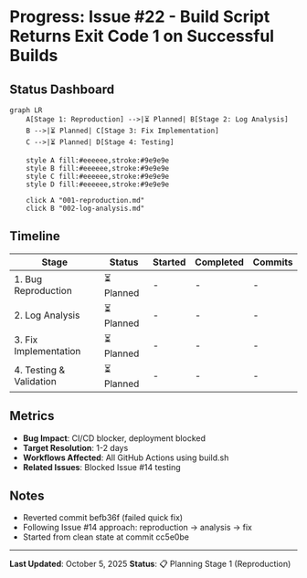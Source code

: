 # Progress: Issue #22 - Build Script Returns Exit Code 1 on Successful Builds

## Status Dashboard

```mermaid
graph LR
    A[Stage 1: Reproduction] -->|⏳ Planned| B[Stage 2: Log Analysis]
    B -->|⏳ Planned| C[Stage 3: Fix Implementation]
    C -->|⏳ Planned| D[Stage 4: Testing]

    style A fill:#eeeeee,stroke:#9e9e9e
    style B fill:#eeeeee,stroke:#9e9e9e
    style C fill:#eeeeee,stroke:#9e9e9e
    style D fill:#eeeeee,stroke:#9e9e9e

    click A "001-reproduction.md"
    click B "002-log-analysis.md"
```

## Timeline

| Stage | Status | Started | Completed | Commits |
|-------|--------|---------|-----------|---------|
| 1. Bug Reproduction | ⏳ Planned | - | - | - |
| 2. Log Analysis | ⏳ Planned | - | - | - |
| 3. Fix Implementation | ⏳ Planned | - | - | - |
| 4. Testing & Validation | ⏳ Planned | - | - | - |

## Metrics

- **Bug Impact**: CI/CD blocker, deployment blocked
- **Target Resolution**: 1-2 days
- **Workflows Affected**: All GitHub Actions using build.sh
- **Related Issues**: Blocked Issue #14 testing

## Notes

- Reverted commit befb36f (failed quick fix)
- Following Issue #14 approach: reproduction → analysis → fix
- Started from clean state at commit cc5e0be

---

**Last Updated**: October 5, 2025
**Status**: 📋 Planning Stage 1 (Reproduction)
